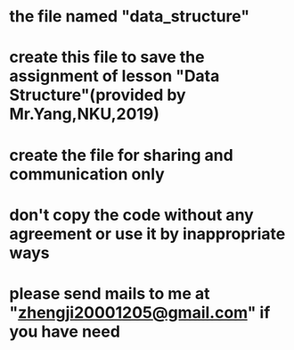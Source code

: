 # the file named "data_structure"
# create this file to save the assignment of lesson "Data Structure"(provided by Mr.Yang,NKU,2019)
# create the file for sharing and communication only
# don't copy the code without any agreement or use it by inappropriate ways
# please send mails to me at "zhengji20001205@gmail.com" if you have need
